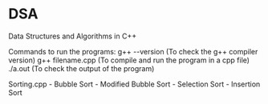 # DSA
Data Structures and Algorithms in C++

Commands to run the programs:
	g++ --version (To check the g++ compiler version)
	g++ filename.cpp (To compile and run the program in a cpp file)
	./a.out (To check the output of the program)

Sorting.cpp
	- Bubble Sort
	- Modified Bubble Sort
	- Selection Sort
	- Insertion Sort